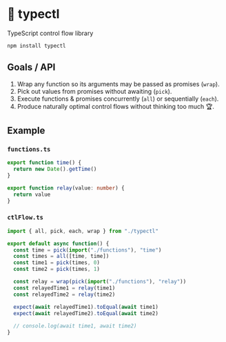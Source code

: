 # 🚰 typectl

TypeScript control flow library

```bash
npm install typectl
```

## Goals / API

1. Wrap any function so its arguments may be passed as promises (`wrap`).
2. Pick out values from promises without awaiting (`pick`).
3. Execute functions & promises concurrently (`all`) or sequentially (`each`).
4. Produce naturally optimal control flows without thinking too much 🏆.

## Example

### `functions.ts`

```typescript
export function time() {
  return new Date().getTime()
}

export function relay(value: number) {
  return value
}
```

### `ctlFlow.ts`

```typescript
import { all, pick, each, wrap } from "./typectl"

export default async function() {
  const time = pick(import("./functions"), "time")
  const times = all([time, time])
  const time1 = pick(times, 0)
  const time2 = pick(times, 1)

  const relay = wrap(pick(import("./functions"), "relay"))
  const relayedTime1 = relay(time1)
  const relayedTime2 = relay(time2)

  expect(await relayedTime1).toEqual(await time1)
  expect(await relayedTime2).toEqual(await time2)
  
  // console.log(await time1, await time2)
}
```